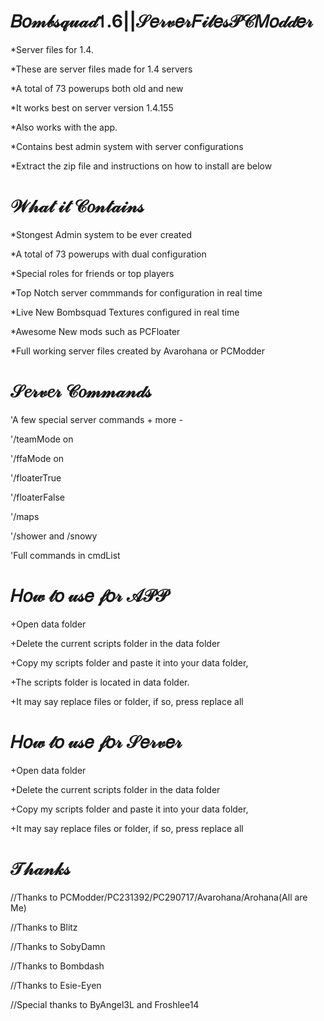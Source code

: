 # 𝐵𝑜𝓂𝒷𝓈𝓆𝓊𝒶𝒹𝟣.6||𝒮𝑒𝓇𝓋𝑒𝓇𝐹𝒾𝓁𝑒𝓈𝒫𝒞𝑀𝑜𝒹𝒹𝑒𝓇
*Server files for 1.4.

*These are server files made for 1.4 servers

*A total of 73 powerups both old and new

*It works best on server version 1.4.155

*Also works with the app.

*Contains best admin system with server configurations

*Extract the zip file and instructions on how to install are below

# 𝒲𝒽𝒶𝓉 𝒾𝓉 𝒞𝑜𝓃𝓉𝒶𝒾𝓃𝓈

*Stongest Admin system to be ever created

*A total of 73 powerups with dual configuration

*Special roles for friends or top players

*Top Notch server commmands for configuration in real time

*Live New Bombsquad Textures configured in real time

*Awesome New mods such as PCFloater

*Full working server files created by Avarohana or PCModder

# 𝒮𝑒𝓇𝓋𝑒𝓇 𝒞𝑜𝓂𝓂𝒶𝓃𝒹𝓈

'A few special server commands + more -

'/teamMode on

'/ffaMode on

'/floaterTrue

'/floaterFalse

'/maps

'/shower and /snowy

'Full commands in cmdList

# 𝐻𝑜𝓌 𝓉𝑜 𝓊𝓈𝑒 𝒻𝑜𝓇 𝒜𝒫𝒫

+Open data folder

+Delete the current scripts folder in the data folder

+Copy my scripts folder and paste it into your data folder,

+The scripts folder is located in data folder.

+It may say replace files or folder, if so, press replace all

# 𝐻𝑜𝓌 𝓉𝑜 𝓊𝓈𝑒 𝒻𝑜𝓇 𝒮𝑒𝓇𝓋𝑒𝓇

+Open data folder

+Delete the current scripts folder in the data folder

+Copy my scripts folder and paste it into your data folder,

+It may say replace files or folder, if so, press replace all

# 𝒯𝒽𝒶𝓃𝓀𝓈

//Thanks to PCModder/PC231392/PC290717/Avarohana/Arohana(All are Me)

//Thanks to Blitz

//Thanks to SobyDamn

//Thanks to Bombdash

//Thanks to Esie-Eyen

//Special thanks to ByAngel3L and Froshlee14
